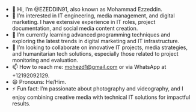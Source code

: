 - 👋 Hi, I’m @EZEDDIN91, also known as Mohammad Ezzeddin.
- 👀 I’m interested in IT engineering, media management, and digital marketing. I have extensive experience in IT roles, project documentation, and social media content creation.
- 🌱 I’m currently learning advanced programming techniques and exploring the latest trends in digital marketing and IT infrastructure.
- 💞️ I’m looking to collaborate on innovative IT projects, media strategies, and humanitarian tech solutions, especially those related to project monitoring and evaluation.
- 📫 How to reach me: mohezd1@gmail.com or via WhatsApp at +12192092129.
- 😄 Pronouns: He/Him.
- ⚡ Fun fact: I’m passionate about photography and videography, and I enjoy combining creative media with technical IT solutions for impactful results.

<!---
EZEDDIN91/EZEDDIN91 is a ✨ special ✨ repository because its `README.md` (this file) appears on your GitHub profile.
You can click the Preview link to take a look at your changes.
--->
